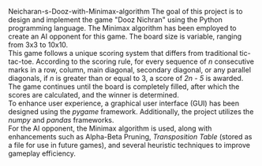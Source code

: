 Neicharan-s-Dooz-with-Minimax-algorithm
The goal of this project is to design and implement the game "Dooz Nichran" using the Python programming language. The Minimax algorithm has been employed to create an AI opponent for this game. The board size is variable, ranging from 3x3 to 10x10.  
This game follows a unique scoring system that differs from traditional tic-tac-toe. According to the scoring rule, for every sequence of *n* consecutive marks in a row, column, main diagonal, secondary diagonal, or any parallel diagonals, if *n* is greater than or equal to 3, a score of *2n - 5* is awarded. The game continues until the board is completely filled, after which the scores are calculated, and the winner is determined.  
To enhance user experience, a graphical user interface (GUI) has been designed using the *pygame* framework. Additionally, the project utilizes the *numpy* and *pandas* frameworks.  
For the AI opponent, the Minimax algorithm is used, along with enhancements such as Alpha-Beta Pruning, *Transposition Table* (stored as a file for use in future games), and several heuristic techniques to improve gameplay efficiency.
